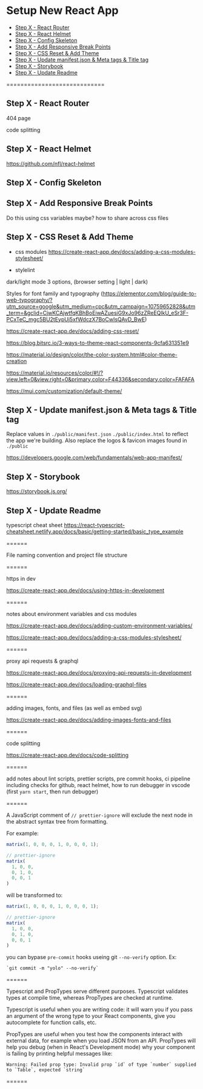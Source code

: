 # Setup New React App <!-- omit in toc -->

- [Step X - React Router](#step-x---react-router)
- [Step X - React Helmet](#step-x---react-helmet)
- [Step X - Config Skeleton](#step-x---config-skeleton)
- [Step X - Add Responsive Break Points](#step-x---add-responsive-break-points)
- [Step X - CSS Reset & Add Theme](#step-x---css-reset--add-theme)
- [Step X - Update manifest.json & Meta tags & Title tag](#step-x---update-manifestjson--meta-tags--title-tag)
- [Step X - Storybook](#step-x---storybook)
- [Step X - Update Readme](#step-x---update-readme)

============================

## Step X - React Router

404 page

code splitting

## Step X - React Helmet

https://github.com/nfl/react-helmet

## Step X - Config Skeleton

## Step X - Add Responsive Break Points

Do this using css variables maybe? how to share across css files

## Step X - CSS Reset & Add Theme

- css modules https://create-react-app.dev/docs/adding-a-css-modules-stylesheet/

- stylelint

dark/light mode 3 options, (browser setting | light | dark)

Styles for font family and typography (https://elementor.com/blog/guide-to-web-typography/?utm_source=google&utm_medium=cpc&utm_campaign=10759652828&utm_term=&gclid=CjwKCAjwtfqKBhBoEiwAZuesiG9xJo96zZReEQlkU_eSr3F-PCxTeC_mgc5BU2tEypUj5xfWdczX7BoCwIsQAvD_BwE)

https://create-react-app.dev/docs/adding-css-reset/

https://blog.bitsrc.io/3-ways-to-theme-react-components-9cfa631351e9

https://material.io/design/color/the-color-system.html#color-theme-creation

https://material.io/resources/color/#!/?view.left=0&view.right=0&primary.color=F44336&secondary.color=FAFAFA

https://mui.com/customization/default-theme/

## Step X - Update manifest.json & Meta tags & Title tag

Replace values in `./public/manifest.json` `./public/index.html` to reflect the app we're building. Also replace the logos & favicon images found in `./public`

https://developers.google.com/web/fundamentals/web-app-manifest/

## Step X - Storybook

https://storybook.js.org/

## Step X - Update Readme

typescript cheat sheet https://react-typescript-cheatsheet.netlify.app/docs/basic/getting-started/basic_type_example

======

File naming convention and project file structure

======

https in dev

https://create-react-app.dev/docs/using-https-in-development

======

notes about environment variables and css modules

https://create-react-app.dev/docs/adding-custom-environment-variables/

https://create-react-app.dev/docs/adding-a-css-modules-stylesheet/

======

proxy api requests & graphql

https://create-react-app.dev/docs/proxying-api-requests-in-development

https://create-react-app.dev/docs/loading-graphql-files

======

adding images, fonts, and files (as well as embed svg)

https://create-react-app.dev/docs/adding-images-fonts-and-files

======

code splitting

https://create-react-app.dev/docs/code-splitting

======

add notes about lint scripts, prettier scripts, pre commit hooks, ci pipeline including checks for github, react helmet, how to run debugger in vscode (first `yarn start`, then run debugger)

======

A JavaScript comment of `// prettier-ignore` will exclude the next node in the abstract syntax tree from formatting.

For example:

```js
matrix(1, 0, 0, 0, 1, 0, 0, 0, 1);

// prettier-ignore
matrix(
  1, 0, 0,
  0, 1, 0,
  0, 0, 1
)
```

will be transformed to:

```js
matrix(1, 0, 0, 0, 1, 0, 0, 0, 1);

// prettier-ignore
matrix(
  1, 0, 0,
  0, 1, 0,
  0, 0, 1
)
```

you can bypase `pre-commit` hooks useing git `--no-verify` option. Ex:

```shell
`git commit -m "yolo" --no-verify`
```

======

Typescript and PropTypes serve different purposes. Typescript validates types at compile time, whereas PropTypes are checked at runtime.

Typescript is useful when you are writing code: it will warn you if you pass an argument of the wrong type to your React components, give you autocomplete for function calls, etc.

PropTypes are useful when you test how the components interact with external data, for example when you load JSON from an API. PropTypes will help you debug (when in React's Development mode) why your component is failing by printing helpful messages like:

```
Warning: Failed prop type: Invalid prop `id` of type `number` supplied to `Table`, expected `string`
```

======
